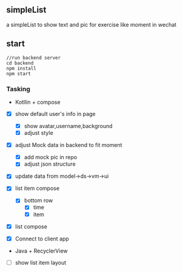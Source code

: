 ## simpleList
a simpleList to show text and pic for exercise like moment in wechat

## start
```
//run backend server
cd backend
npm install
npm start
```

### Tasking
- Kotllin + compose
- [x] show default user's info in page
  - [x] show avatar,username,background
  - [x] adjust style
- [x] adjust Mock data in backend to fit moment
  - [x] add mock pic in repo
  - [x] adjust json structure
- [x] update data from model->ds->vm->ui
- [x] list item compose
  - [x] bottom row
    - [x] time
    - [x] item
- [x] list compose
- [x] Connect to client app



- Java + RecyclerView

- [ ] show list item layout

